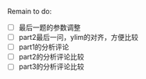 Remain to do:

* [ ] 最后一题的参数调整
* [ ] part2最后一问，ylim的对齐，方便比较
* [ ] part1的分析评论
* [ ] part2的分析评论比较
* [ ] part3的分析评论比较